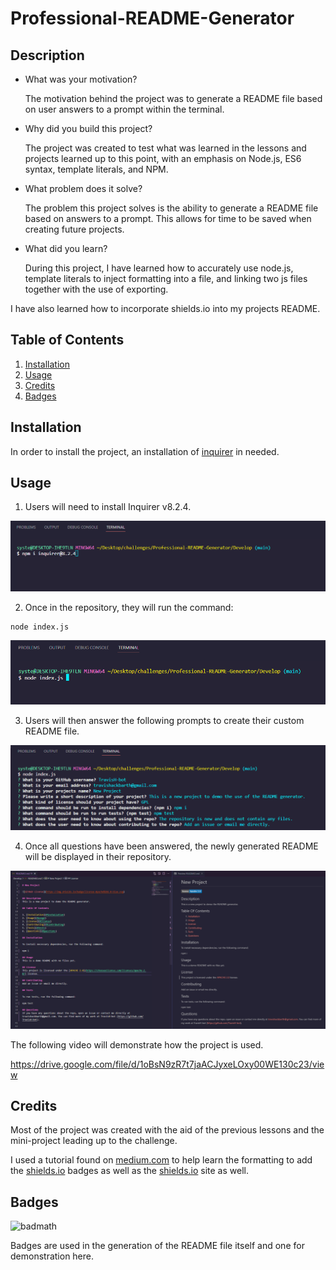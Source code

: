 # Professional-README-Generator

## Description

- What was your motivation?

  The motivation behind the project was to generate a README file based on user answers to a prompt within the terminal.

- Why did you build this project?

  The project was created to test what was learned in the lessons and projects learned up to this point, with an emphasis on Node.js, ES6 syntax, template literals, and NPM.

- What problem does it solve?

  The problem this project solves is the ability to generate a README file based on answers to a prompt. This allows for time to be saved when creating future projects.

- What did you learn?

  During this project, I have learned how to accurately use node.js, template literals to inject formatting into a file, and linking two js files together with the use of exporting.

I have also learned how to incorporate shields.io into my projects README.

## Table of Contents 

1. [Installation](#installation)
2. [Usage](#usage)
3. [Credits](#credits)
4. [Badges](#badges)

## Installation

In order to install the project, an installation of [inquirer](https://www.npmjs.com/package/inquirer) in needed.

## Usage

1. Users will need to install Inquirer v8.2.4.

![inquirer command](./assets/images/README2.png)

2. Once in the repository, they will run the command:

```
node index.js
```

![node command](./assets/images/README3.png)

3. Users will then answer the following prompts to create their custom README file.

![answered questions](./assets/images/README1.png)

4. Once all questions have been answered, the newly generated README will be displayed in their repository.

![generated README file](./assets/images/README4.png)

The following video will demonstrate how the project is used.

https://drive.google.com/file/d/1oBsN9zR7t7jaACJyxeLOxy00WE130c23/view

## Credits

Most of the project was created with the aid of the previous lessons and the mini-project leading up to the challenge.

I used a tutorial found on [medium.com](https://javascript.plainenglish.io/how-to-make-custom-language-badges-for-your-profile-using-shields-io-d2aeaf016b6b) to help learn the formatting to add the [shields.io](https://shields.io/) badges as well as the [shields.io](https://shields.io/) site as well.

## Badges

![badmath](https://img.shields.io/github/languages/top/lernantino/badmath)

Badges are used in the generation of the README file itself and one for demonstration here.
